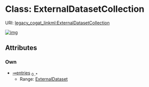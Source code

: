 
# Class: ExternalDatasetCollection



URI: [legacy_cogat_linkml:ExternalDatasetCollection](https://w3id.org/rwblair/legacy-cogat-linkml/ExternalDatasetCollection)


[![img](https://yuml.me/diagram/nofunky;dir:TB/class/[ExternalDataset]<entries%200..*-++[ExternalDatasetCollection],[ExternalDataset])](https://yuml.me/diagram/nofunky;dir:TB/class/[ExternalDataset]<entries%200..*-++[ExternalDatasetCollection],[ExternalDataset])

## Attributes


### Own

 * [➞entries](externalDatasetCollection__entries.md)  <sub>0..\*</sub>
     * Range: [ExternalDataset](ExternalDataset.md)
